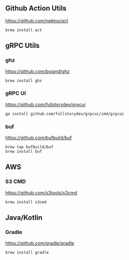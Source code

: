 ## Github Action Utils

https://github.com/nektos/act

```
brew install act
```

## gRPC Utils

### ghz

https://github.com/bojand/ghz

```
brew install ghz
```

### gRPC UI

https://github.com/fullstorydev/grpcui

```
go install github.com/fullstorydev/grpcui/cmd/grpcui
```

### buf

https://github.com/bufbuild/buf

```
brew tap bufbuild/buf
brew install buf
```

## AWS

### S3 CMD

https://github.com/s3tools/s3cmd

```
brew install s3cmd
```

## Java/Kotlin

### Gradle

https://github.com/gradle/gradle

```
brew install gradle
```

